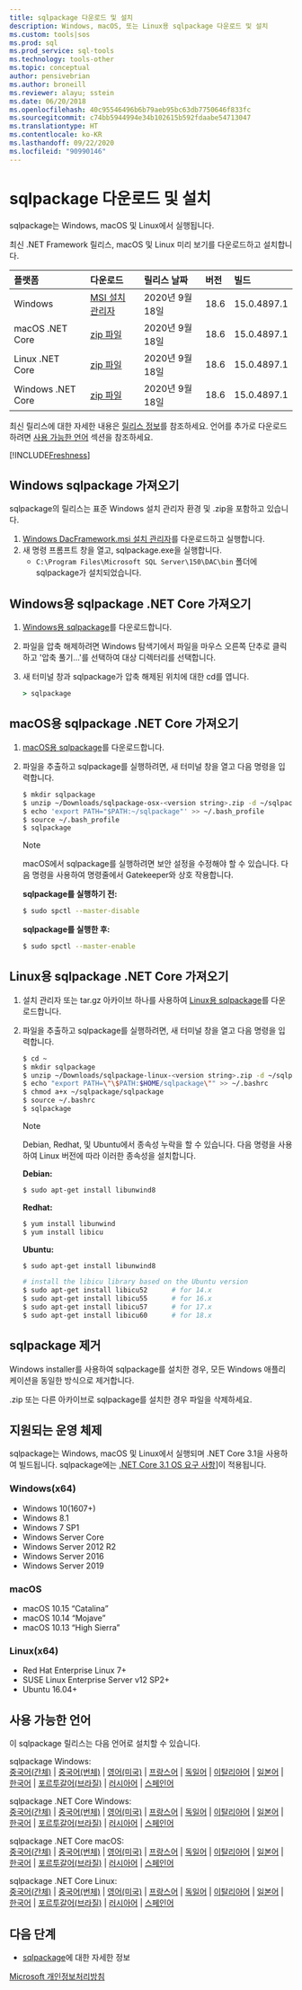 ```yaml
---
title: sqlpackage 다운로드 및 설치
description: Windows, macOS, 또는 Linux용 sqlpackage 다운로드 및 설치
ms.custom: tools|sos
ms.prod: sql
ms.prod_service: sql-tools
ms.technology: tools-other
ms.topic: conceptual
author: pensivebrian
ms.author: broneill
ms.reviewer: alayu; sstein
ms.date: 06/20/2018
ms.openlocfilehash: 40c95546496b6b79aeb95bc63db7750646f833fc
ms.sourcegitcommit: c74bb5944994e34b102615b592fdaabe54713047
ms.translationtype: HT
ms.contentlocale: ko-KR
ms.lasthandoff: 09/22/2020
ms.locfileid: "90990146"
---
```

# <a name="download-and-install-sqlpackage"></a>sqlpackage 다운로드 및 설치

sqlpackage는 Windows, macOS 및 Linux에서 실행됩니다.

최신 .NET Framework 릴리스, macOS 및 Linux 미리 보기를 다운로드하고 설치합니다.

|플랫폼|다운로드|릴리스 날짜|버전|빌드
|:---|:---|:---|:---|:---|
|Windows|[MSI 설치 관리자](https://go.microsoft.com/fwlink/?linkid=2143544)|2020년 9월 18일| 18.6 | 15.0.4897.1 |
|macOS .NET Core |[zip 파일](https://go.microsoft.com/fwlink/?linkid=2143659)|2020년 9월 18일| 18.6| 15.0.4897.1 |
|Linux .NET Core |[zip 파일](https://go.microsoft.com/fwlink/?linkid=2143497)|2020년 9월 18일| 18.6| 15.0.4897.1 |
|Windows .NET Core |[zip 파일](https://go.microsoft.com/fwlink/?linkid=2143496)|2020년 9월 18일| 18.6| 15.0.4897.1 |

최신 릴리스에 대한 자세한 내용은 [릴리스 정보](release-notes-sqlpackage.md)를 참조하세요. 언어를 추가로 다운로드하려면 [사용 가능한 언어](#available-languages) 섹션을 참조하세요.

[!INCLUDE[Freshness](../includes/paragraph-content/fresh-note-steps-feedback.md)]

## <a name="get-sqlpackage-for-windows"></a>Windows sqlpackage 가져오기

sqlpackage의 릴리스는 표준 Windows 설치 관리자 환경 및 .zip을 포함하고 있습니다. 

1. [Windows DacFramework.msi 설치 관리자](https://go.microsoft.com/fwlink/?linkid=2143544)를 다운로드하고 실행합니다.
2. 새 명령 프롬프트 창을 열고, sqlpackage.exe을 실행합니다.
    - ```C:\Program Files\Microsoft SQL Server\150\DAC\bin``` 폴더에 sqlpackage가 설치되었습니다.

## <a name="get-sqlpackage-net-core-for-windows"></a>Windows용 sqlpackage .NET Core 가져오기

1. [Windows용 sqlpackage](https://go.microsoft.com/fwlink/?linkid=2143496)를 다운로드합니다.
2. 파일을 압축 해제하려면 Windows 탐색기에서 파일을 마우스 오른쪽 단추로 클릭하고 '압축 풀기...'를 선택하여 대상 디렉터리를 선택합니다.
3. 새 터미널 창과 sqlpackage가 압축 해제된 위치에 대한 cd를 엽니다.

   ```cmd
   > sqlpackage
   ```

## <a name="get-sqlpackage-net-core-for-macos"></a>macOS용 sqlpackage .NET Core 가져오기

1. [macOS용 sqlpackage](https://go.microsoft.com/fwlink/?linkid=2143659)를 다운로드합니다.
2. 파일을 추출하고 sqlpackage를 실행하려면, 새 터미널 창을 열고 다음 명령을 입력합니다.

   ```bash
   $ mkdir sqlpackage
   $ unzip ~/Downloads/sqlpackage-osx-<version string>.zip -d ~/sqlpackage 
   $ echo 'export PATH="$PATH:~/sqlpackage"' >> ~/.bash_profile
   $ source ~/.bash_profile
   $ sqlpackage
   ```

   > [!NOTE]
   > macOS에서 sqlpackage를 실행하려면 보안 설정을 수정해야 할 수 있습니다. 다음 명령을 사용하여 명령줄에서 Gatekeeper와 상호 작용합니다.

   **sqlpackage를 실행하기 전:**
   ```bash
   $ sudo spctl --master-disable
   ```

   **sqlpackage를 실행한 후:**
   ```bash
   $ sudo spctl --master-enable
   ```

## <a name="get-sqlpackage-net-core-for-linux"></a>Linux용 sqlpackage .NET Core 가져오기

1. 설치 관리자 또는 tar.gz 아카이브 하나를 사용하여 [Linux용 sqlpackage](https://go.microsoft.com/fwlink/?linkid=2143497)를 다운로드합니다.
2. 파일을 추출하고 sqlpackage를 실행하려면, 새 터미널 창을 열고 다음 명령을 입력합니다.

   ```bash
   $ cd ~
   $ mkdir sqlpackage
   $ unzip ~/Downloads/sqlpackage-linux-<version string>.zip -d ~/sqlpackage 
   $ echo "export PATH=\"\$PATH:$HOME/sqlpackage\"" >> ~/.bashrc
   $ chmod a+x ~/sqlpackage/sqlpackage
   $ source ~/.bashrc
   $ sqlpackage
   ```

   > [!NOTE]
   > Debian, Redhat, 및 Ubuntu에서 종속성 누락을 할 수 있습니다. 다음 명령을 사용하여 Linux 버전에 따라 이러한 종속성을 설치합니다.

   **Debian:**

   ```bash
   $ sudo apt-get install libunwind8
   ```

   **Redhat:**

   ```bash
   $ yum install libunwind
   $ yum install libicu
   ```

   **Ubuntu:**

   ```bash
   $ sudo apt-get install libunwind8

   # install the libicu library based on the Ubuntu version
   $ sudo apt-get install libicu52      # for 14.x
   $ sudo apt-get install libicu55      # for 16.x
   $ sudo apt-get install libicu57      # for 17.x
   $ sudo apt-get install libicu60      # for 18.x
   ```

## <a name="uninstall-sqlpackage"></a>sqlpackage 제거

Windows installer를 사용하여 sqlpackage를 설치한 경우, 모든 Windows 애플리케이션을 동일한 방식으로 제거합니다.

.zip 또는 다른 아카이브로 sqlpackage를 설치한 경우 파일을 삭제하세요.

## <a name="supported-operating-systems"></a>지원되는 운영 체제

sqlpackage는 Windows, macOS 및 Linux에서 실행되며 .NET Core 3.1을 사용하여 빌드됩니다.  sqlpackage에는 [.NET Core 3.1 OS 요구 사항](https://github.com/dotnet/core/blob/master/release-notes/3.1/3.1-supported-os.md)]이 적용됩니다.

### <a name="windows-x64"></a>Windows(x64)

- Windows 10(1607+)
- Windows 8.1
- Windows 7 SP1
- Windows Server Core
- Windows Server 2012 R2
- Windows Server 2016
- Windows Server 2019

### <a name="macos"></a>macOS

- macOS 10.15 “Catalina”
- macOS 10.14 “Mojave”
- macOS 10.13 “High Sierra”

### <a name="linux-x64"></a>Linux(x64)

- Red Hat Enterprise Linux 7+
- SUSE Linux Enterprise Server v12 SP2+
- Ubuntu 16.04+

## <a name="available-languages"></a>사용 가능한 언어

이 sqlpackage 릴리스는 다음 언어로 설치할 수 있습니다.

sqlpackage Windows:  
[중국어(간체)](https://go.microsoft.com/fwlink/?linkid=2143544&clcid=0x804) | [중국어(번체)](https://go.microsoft.com/fwlink/?linkid=2143544&clcid=0x404) | [영어(미국)](https://go.microsoft.com/fwlink/?linkid=2143544&clcid=0x409) | [프랑스어](https://go.microsoft.com/fwlink/?linkid=2143544&clcid=0x40c) | [독일어](https://go.microsoft.com/fwlink/?linkid=2143544&clcid=0x407) | [이탈리아어](https://go.microsoft.com/fwlink/?linkid=2143544&clcid=0x410) | [일본어](https://go.microsoft.com/fwlink/?linkid=2143544&clcid=0x411) | [한국어](https://go.microsoft.com/fwlink/?linkid=2143544&clcid=0x412) | [포르투갈어(브라질)](https://go.microsoft.com/fwlink/?linkid=2143544&clcid=0x416) | [러시아어](https://go.microsoft.com/fwlink/?linkid=2143544&clcid=0x419) | [스페인어](https://go.microsoft.com/fwlink/?linkid=2143544&clcid=0x40a)

sqlpackage .NET Core Windows:  
[중국어(간체)](https://go.microsoft.com/fwlink/?linkid=2143496&clcid=0x804) | [중국어(번체)](https://go.microsoft.com/fwlink/?linkid=2143496&clcid=0x404) | [영어(미국)](https://go.microsoft.com/fwlink/?linkid=2143496&clcid=0x409) | [프랑스어](https://go.microsoft.com/fwlink/?linkid=2143496&clcid=0x40c) | [독일어](https://go.microsoft.com/fwlink/?linkid=2143496&clcid=0x407) | [이탈리아어](https://go.microsoft.com/fwlink/?linkid=2143496&clcid=0x410) | [일본어](https://go.microsoft.com/fwlink/?linkid=2143496&clcid=0x411) | [한국어](https://go.microsoft.com/fwlink/?linkid=2143496&clcid=0x412) | [포르투갈어(브라질)](https://go.microsoft.com/fwlink/?linkid=2143496&clcid=0x416) | [러시아어](https://go.microsoft.com/fwlink/?linkid=2143496&clcid=0x419) | [스페인어](https://go.microsoft.com/fwlink/?linkid=2143496&clcid=0x40a)

sqlpackage .NET Core macOS:  
[중국어(간체)](https://go.microsoft.com/fwlink/?linkid=2143659&clcid=0x804) | [중국어(번체)](https://go.microsoft.com/fwlink/?linkid=2143659&clcid=0x404) | [영어(미국)](https://go.microsoft.com/fwlink/?linkid=2143659&clcid=0x409) | [프랑스어](https://go.microsoft.com/fwlink/?linkid=2143659&clcid=0x40c) | [독일어](https://go.microsoft.com/fwlink/?linkid=2143659&clcid=0x407) | [이탈리아어](https://go.microsoft.com/fwlink/?linkid=2143659&clcid=0x410) | [일본어](https://go.microsoft.com/fwlink/?linkid=2143659&clcid=0x411) | [한국어](https://go.microsoft.com/fwlink/?linkid=2143659&clcid=0x412) | [포르투갈어(브라질)](https://go.microsoft.com/fwlink/?linkid=2143659&clcid=0x416) | [러시아어](https://go.microsoft.com/fwlink/?linkid=2143659&clcid=0x419) | [스페인어](https://go.microsoft.com/fwlink/?linkid=2143659&clcid=0x40a)

sqlpackage .NET Core Linux:  
[중국어(간체)](https://go.microsoft.com/fwlink/?linkid=2143497&clcid=0x804) | [중국어(번체)](https://go.microsoft.com/fwlink/?linkid=2143497&clcid=0x404) | [영어(미국)](https://go.microsoft.com/fwlink/?linkid=2143497&clcid=0x409) | [프랑스어](https://go.microsoft.com/fwlink/?linkid=2143497&clcid=0x40c) | [독일어](https://go.microsoft.com/fwlink/?linkid=2143497&clcid=0x407) | [이탈리아어](https://go.microsoft.com/fwlink/?linkid=2143497&clcid=0x410) | [일본어](https://go.microsoft.com/fwlink/?linkid=2143497&clcid=0x411) | [한국어](https://go.microsoft.com/fwlink/?linkid=2143497&clcid=0x412) | [포르투갈어(브라질)](https://go.microsoft.com/fwlink/?linkid=2143497&clcid=0x416) | [러시아어](https://go.microsoft.com/fwlink/?linkid=2143497&clcid=0x419) | [스페인어](https://go.microsoft.com/fwlink/?linkid=2143497&clcid=0x40a)

## <a name="next-steps"></a>다음 단계

- [sqlpackage](sqlpackage.md)에 대한 자세한 정보

[Microsoft 개인정보처리방침](https://go.microsoft.com/fwlink/?LinkId=521839)
